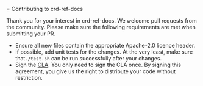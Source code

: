= Contributing to crd-ref-docs

Thank you for your interest in crd-ref-docs. We welcome pull requests from the community. Please make sure the following requirements are met when submitting your PR.

- Ensure all new files contain the appropriate Apache-2.0 licence header.
- If possible, add unit tests for the changes. At the very least, make sure that`./test.sh` can be run successfully after your changes.
- Sign the [CLA](https://www.elastic.co/contributor-agreement). You only need to sign the CLA once. By signing this agreement, you give us the right to distribute your code without restriction.


